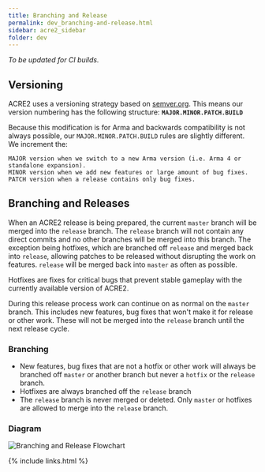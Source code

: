 ```yaml
---
title: Branching and Release
permalink: dev_branching-and-release.html
sidebar: acre2_sidebar
folder: dev
---
```


_To be updated for CI builds._

## Versioning
ACRE2 uses a versioning strategy based on [semver.org](http://semver.org). This means our version numbering has the following structure: **`MAJOR.MINOR.PATCH.BUILD`**

Because this modification is for Arma and backwards compatibility is not always possible, our `MAJOR.MINOR.PATCH.BUILD` rules are slightly different. We increment the:

```
MAJOR version when we switch to a new Arma version (i.e. Arma 4 or standalone expansion).
MINOR version when we add new features or large amount of bug fixes.
PATCH version when a release contains only bug fixes.
```

## Branching and Releases

When an ACRE2 release is being prepared, the current `master` branch will be merged into the `release` branch. The `release` branch will not contain any direct commits and no other branches will be merged into this branch. The exception being hotfixes, which are branched off `release` and merged back into `release`, allowing patches to be released without disrupting the work on features. `release` will be merged back into `master` as often as possible.

Hotfixes are fixes for critical bugs that prevent stable gameplay with the currently available version of ACRE2.

During this release process work can continue on as normal on the `master` branch. This includes new features, bug fixes that won't make it for release or other work. These will not be merged into the `release` branch until the next release cycle.

### Branching

* New features, bug fixes that are not a hotfix or other work will always be branched off `master` or another branch but never a `hotfix` or the `release` branch.
* Hotfixes are always branched off the `release` branch
* The `release` branch is never merged or deleted. Only `master` or hotfixes are allowed to merge into the `release` branch.

### Diagram

![Branching and Release Flowchart](images/dev/branching-and-release.jpg)

{% include links.html %}
